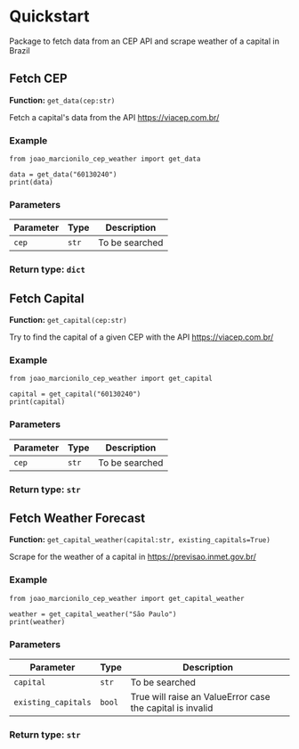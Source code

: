 # Quickstart

Package to fetch data from an CEP API and scrape weather of a capital in Brazil

## Fetch CEP

**Function:** `get_data(cep:str)`

Fetch a capital's data from the API https://viacep.com.br/


### Example

```
from joao_marcionilo_cep_weather import get_data

data = get_data("60130240")
print(data)
```

### Parameters

| Parameter | Type  | Description    |
|-----------|-------|----------------|
| `cep`     | `str` | To be searched |



### Return type: `dict`
    

## Fetch Capital

**Function:** `get_capital(cep:str)`

Try to find the capital of a given CEP with the API https://viacep.com.br/


### Example

```
from joao_marcionilo_cep_weather import get_capital

capital = get_capital("60130240")
print(capital)
```

### Parameters

| Parameter | Type  | Description    |
|-----------|-------|----------------|
| `cep`     | `str` | To be searched |



### Return type: `str`
    

## Fetch Weather Forecast

**Function:** `get_capital_weather(capital:str, existing_capitals=True)`

Scrape for the weather of a capital in https://previsao.inmet.gov.br/


### Example

```
from joao_marcionilo_cep_weather import get_capital_weather

weather = get_capital_weather("São Paulo")
print(weather)
```

### Parameters

| Parameter           | Type   | Description                                               |
|---------------------|--------|-----------------------------------------------------------|
| `capital`           | `str`  | To be searched                                            |
| `existing_capitals` | `bool` | True will raise an ValueError case the capital is invalid |



### Return type: `str`
